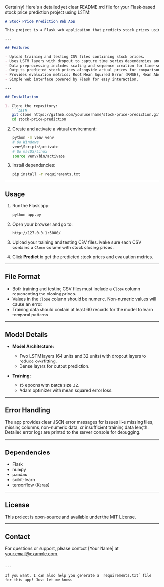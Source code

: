 Certainly! Here's a detailed yet clear README.md file for your Flask-based stock price prediction project using LSTM:

````markdown
# Stock Price Prediction Web App

This project is a Flask web application that predicts stock prices using a Long Short-Term Memory (LSTM) neural network model. It takes historical stock data CSV files as input, trains an LSTM model on the training data, and predicts future stock prices on test data. The app returns predictions along with evaluation metrics like RMSE, MAE, and accuracy.

---

## Features

- Upload training and testing CSV files containing stock prices.
- Uses LSTM layers with dropout to capture time series dependencies and avoid overfitting.
- Data preprocessing includes scaling and sequence creation for time-series forecasting.
- Outputs predicted stock prices alongside actual prices for comparison.
- Provides evaluation metrics: Root Mean Squared Error (RMSE), Mean Absolute Error (MAE), and custom accuracy.
- Simple web interface powered by Flask for easy interaction.

---

## Installation

1. Clone the repository:
   ```bash
   git clone https://github.com/yourusername/stock-price-prediction.git
   cd stock-price-prediction
````

2. Create and activate a virtual environment:

   ```bash
   python -m venv venv
   # On Windows
   venv\Scripts\activate
   # On macOS/Linux
   source venv/bin/activate
   ```

3. Install dependencies:

   ```bash
   pip install -r requirements.txt
   ```

---

## Usage

1. Run the Flask app:

   ```bash
   python app.py
   ```

2. Open your browser and go to:

   ```
   http://127.0.0.1:5000/
   ```

3. Upload your training and testing CSV files. Make sure each CSV contains a `Close` column with stock closing prices.

4. Click **Predict** to get the predicted stock prices and evaluation metrics.

---

## File Format

* Both training and testing CSV files must include a `Close` column representing the closing prices.
* Values in the `Close` column should be numeric. Non-numeric values will cause an error.
* Training data should contain at least 60 records for the model to learn temporal patterns.

---

## Model Details

* **Model Architecture:**

  * Two LSTM layers (64 units and 32 units) with dropout layers to reduce overfitting.
  * Dense layers for output prediction.
* **Training:**

  * 15 epochs with batch size 32.
  * Adam optimizer with mean squared error loss.

---

## Error Handling

The app provides clear JSON error messages for issues like missing files, missing columns, non-numeric data, or insufficient training data length. Detailed error logs are printed to the server console for debugging.

---

## Dependencies

* Flask
* numpy
* pandas
* scikit-learn
* tensorflow (Keras)

---

## License

This project is open-source and available under the MIT License.

---

## Contact

For questions or support, please contact \[Your Name] at [your.email@example.com](mailto:your.email@example.com).

```

---

If you want, I can also help you generate a `requirements.txt` file for this app! Just let me know.
```
